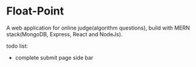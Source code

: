 # Float-Point
A web application for online judge(algorithm questions), build with MERN stack(MongoDB, Express, React and NodeJs).

todo list: 
- complete submit page side bar